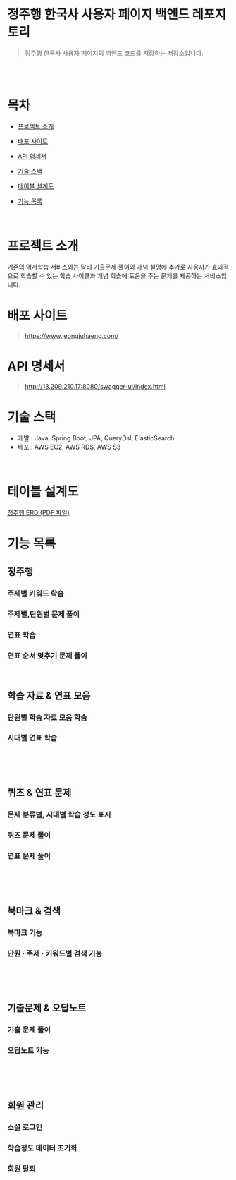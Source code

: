 # 정주행 한국사 사용자 페이지 백엔드 레포지토리

> 정주행 한국사 사용자 페이지의 백엔드 코드를 저장하는 저장소입니다.



<br>
<br>

# 목차
- [프로젝트 소개](#프로젝트-소개)

- [배포 사이트](#배포-사이트) 

- [API 명세서](#API-명세서)

- [기술 스택](#기술-스택)

- [테이블 설계도](#테이블-설계도)

- [기능 목록](#기능-목록)  

<br>

# 프로젝트 소개
기존의 역사학습 서비스와는 달리 기출문제 풀이와 개념 설명에 추가로 사용자가 효과적으로 학습할 수 있는 학습 사이클과 개념 학습에 도움을 주는 문제를 제공하는 서비스입니다.



# 배포 사이트
> https://www.jeongjuhaeng.com/

# API 명세서
> http://13.209.210.17:8080/swagger-ui/index.html

# 기술 스택
- 개발 : Java, Spring Boot, JPA, QueryDsl, ElasticSearch
- 배포 : AWS EC2, AWS RDS, AWS S3

<br>

# 테이블 설계도
[정주행 ERD (PDF 파일)](../%EB%AC%B8%EC%84%9C/%EC%A0%95%EC%A3%BC%ED%96%89ERD.pdf)



# 기능 목록



## 정주행

### 주제별 키워드 학습
### 주제별,단원별 문제 풀이
### 연표 학습
### 연표 순서 맞추기 문제 풀이

<br>

## 학습 자료 & 연표 모음
### 단원별 학습 자료 모음 학습
### 시대별 연표 학습

<br><br><br>


## 퀴즈 & 연표 문제
### 문제 분류별, 시대별 학습 정도 표시
### 퀴즈 문제 풀이
### 연표 문제 풀이

<br><br><br>


## 북마크 & 검색
### 북마크 기능
### 단원 · 주제 · 키워드별 검색 기능

<br><br><br>


## 기출문제 & 오답노트
### 기출 문제 풀이
### 오답노트 기능

<br><br><br>

## 회원 관리

### 소셜 로그인

### 학습정도 데이터 초기화

### 회원 탈퇴
